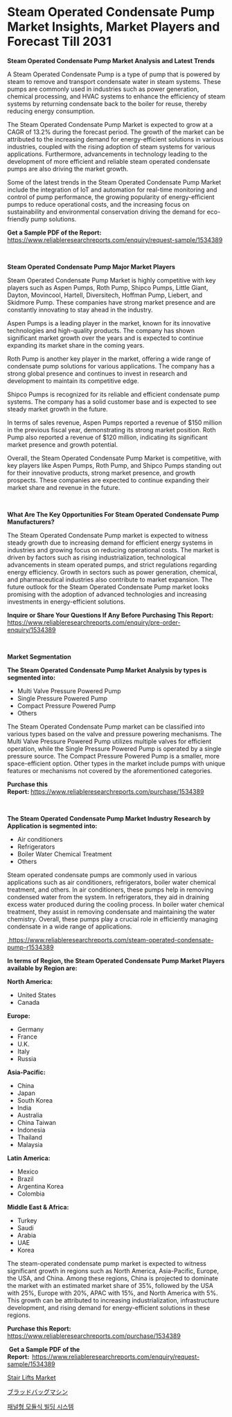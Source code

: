 <p><h1>Steam Operated Condensate Pump Market Insights, Market Players and Forecast Till 2031</h1></p><p><strong>Steam Operated Condensate Pump Market Analysis and Latest Trends</strong></p>
<p><p>A Steam Operated Condensate Pump is a type of pump that is powered by steam to remove and transport condensate water in steam systems. These pumps are commonly used in industries such as power generation, chemical processing, and HVAC systems to enhance the efficiency of steam systems by returning condensate back to the boiler for reuse, thereby reducing energy consumption.</p><p>The Steam Operated Condensate Pump Market is expected to grow at a CAGR of 13.2% during the forecast period. The growth of the market can be attributed to the increasing demand for energy-efficient solutions in various industries, coupled with the rising adoption of steam systems for various applications. Furthermore, advancements in technology leading to the development of more efficient and reliable steam operated condensate pumps are also driving the market growth.</p><p>Some of the latest trends in the Steam Operated Condensate Pump Market include the integration of IoT and automation for real-time monitoring and control of pump performance, the growing popularity of energy-efficient pumps to reduce operational costs, and the increasing focus on sustainability and environmental conservation driving the demand for eco-friendly pump solutions.</p></p>
<p><strong>Get a Sample PDF of the Report:&nbsp;</strong> <a href="https://www.reliableresearchreports.com/enquiry/request-sample/1534389">https://www.reliableresearchreports.com/enquiry/request-sample/1534389</a></p>
<p>&nbsp;</p>
<p><strong>Steam Operated Condensate Pump Major Market Players</strong></p>
<p><p>Steam Operated Condensate Pump Market is highly competitive with key players such as Aspen Pumps, Roth Pump, Shipco Pumps, Little Giant, Dayton, Movincool, Hartell, Diversitech, Hoffman Pump, Liebert, and Skidmore Pump. These companies have strong market presence and are constantly innovating to stay ahead in the industry.</p><p>Aspen Pumps is a leading player in the market, known for its innovative technologies and high-quality products. The company has shown significant market growth over the years and is expected to continue expanding its market share in the coming years.</p><p>Roth Pump is another key player in the market, offering a wide range of condensate pump solutions for various applications. The company has a strong global presence and continues to invest in research and development to maintain its competitive edge.</p><p>Shipco Pumps is recognized for its reliable and efficient condensate pump systems. The company has a solid customer base and is expected to see steady market growth in the future.</p><p>In terms of sales revenue, Aspen Pumps reported a revenue of $150 million in the previous fiscal year, demonstrating its strong market position. Roth Pump also reported a revenue of $120 million, indicating its significant market presence and growth potential.</p><p>Overall, the Steam Operated Condensate Pump Market is competitive, with key players like Aspen Pumps, Roth Pump, and Shipco Pumps standing out for their innovative products, strong market presence, and growth prospects. These companies are expected to continue expanding their market share and revenue in the future.</p></p>
<p>&nbsp;</p>
<p><strong>What Are The Key Opportunities For Steam Operated Condensate Pump Manufacturers?</strong></p>
<p><p>The Steam Operated Condensate Pump market is expected to witness steady growth due to increasing demand for efficient energy systems in industries and growing focus on reducing operational costs. The market is driven by factors such as rising industrialization, technological advancements in steam operated pumps, and strict regulations regarding energy efficiency. Growth in sectors such as power generation, chemical, and pharmaceutical industries also contribute to market expansion. The future outlook for the Steam Operated Condensate Pump market looks promising with the adoption of advanced technologies and increasing investments in energy-efficient solutions.</p></p>
<p><strong>Inquire or Share Your Questions If Any Before Purchasing This Report:</strong> <a href="https://www.reliableresearchreports.com/enquiry/pre-order-enquiry/1534389">https://www.reliableresearchreports.com/enquiry/pre-order-enquiry/1534389</a></p>
<p>&nbsp;</p>
<p><strong>Market Segmentation</strong></p>
<p><strong>The Steam Operated Condensate Pump Market Analysis by types is segmented into:</strong></p>
<p><ul><li>Multi Valve Pressure Powered Pump</li><li>Single Pressure Powered Pump</li><li>Compact Pressure Powered Pump</li><li>Others</li></ul></p>
<p><p>The Steam Operated Condensate Pump market can be classified into various types based on the valve and pressure powering mechanisms. The Multi Valve Pressure Powered Pump utilizes multiple valves for efficient operation, while the Single Pressure Powered Pump is operated by a single pressure source. The Compact Pressure Powered Pump is a smaller, more space-efficient option. Other types in the market include pumps with unique features or mechanisms not covered by the aforementioned categories.</p></p>
<p><strong>Purchase this Report:&nbsp;</strong><a href="https://www.reliableresearchreports.com/purchase/1534389">https://www.reliableresearchreports.com/purchase/1534389</a></p>
<p>&nbsp;</p>
<p><strong>The Steam Operated Condensate Pump Market Industry Research by Application is segmented into:</strong></p>
<p><ul><li>Air conditioners</li><li>Refrigerators</li><li>Boiler Water Chemical Treatment</li><li>Others</li></ul></p>
<p><p>Steam operated condensate pumps are commonly used in various applications such as air conditioners, refrigerators, boiler water chemical treatment, and others. In air conditioners, these pumps help in removing condensed water from the system. In refrigerators, they aid in draining excess water produced during the cooling process. In boiler water chemical treatment, they assist in removing condensate and maintaining the water chemistry. Overall, these pumps play a crucial role in efficiently managing condensate in a wide range of applications.</p></p>
<p><a href="https://www.reliableresearchreports.com/steam-operated-condensate-pump-r1534389">&nbsp;https://www.reliableresearchreports.com/steam-operated-condensate-pump-r1534389</a></p>
<p><strong>In terms of Region, the Steam Operated Condensate Pump Market Players available by Region are:</strong></p>
<p>
    <p> <strong> North America: </strong>
        <ul>
            <li>United States</li>
            <li>Canada</li>
        </ul>
        </p> 
    <p> <strong> Europe: </strong>
        <ul>
            <li>Germany</li>
            <li>France</li>
            <li>U.K.</li>
            <li>Italy</li>
            <li>Russia</li>
        </ul>
        </p> 
    <p> <strong> Asia-Pacific: </strong>
        <ul>
            <li>China</li>
            <li>Japan</li>
            <li>South Korea</li>
            <li>India</li>
            <li>Australia</li>
            <li>China Taiwan</li>
            <li>Indonesia</li>
            <li>Thailand</li>
            <li>Malaysia</li>
        </ul>
        </p> 
    <p> <strong> Latin America: </strong>
        <ul>
            <li>Mexico</li>
            <li>Brazil</li>
            <li>Argentina Korea</li>
            <li>Colombia</li>
        </ul>
        </p> 
    <p> <strong> Middle East & Africa: </strong>
        <ul>
            <li>Turkey</li>
            <li>Saudi</li>
            <li>Arabia</li>
            <li>UAE</li>
            <li>Korea</li>
        </ul>
    </p>
    </p>
<p><p>The steam-operated condensate pump market is expected to witness significant growth in regions such as North America, Asia-Pacific, Europe, the USA, and China. Among these regions, China is projected to dominate the market with an estimated market share of 35%, followed by the USA with 25%, Europe with 20%, APAC with 15%, and North America with 5%. This growth can be attributed to increasing industrialization, infrastructure development, and rising demand for energy-efficient solutions in these regions.</p></p>
<p><strong>Purchase this Report: </strong><a href="https://www.reliableresearchreports.com/purchase/1534389">https://www.reliableresearchreports.com/purchase/1534389</a></p>
<p>&nbsp;<strong>Get a Sample PDF of the Report:&nbsp;&nbsp;</strong><a href="https://www.reliableresearchreports.com/enquiry/request-sample/1534389">https://www.reliableresearchreports.com/enquiry/request-sample/1534389</a></p>
<p><strong></strong></p>
<p><p><a href="https://github.com/CliffMedina6/Market-Research-Report-List-4/blob/main/stair-lifts-market.md">Stair Lifts Market</a></p><p><a href="https://github.com/mreklxf44233/Market-Research-Report-List-1/blob/main/137456128722.md">ブラッドバッグマシン</a></p><p><a href="https://github.com/oajzkywllm460/Market-Research-Report-List-1/blob/main/358925026310.md">패널형 모듈식 빌딩 시스템</a></p></p>
